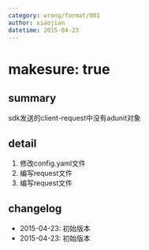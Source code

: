 ```yaml
---
category: wrong/format/001
author: xiaojian
datetime: 2015-04-23
---
```


# makesure: true

## summary

sdk发送的client-request中没有adunit对象

## detail

1. 修改config.yaml文件
2. 编写request文件
3. 编写request文件

## changelog

- 2015-04-23: 初始版本
- 2015-04-23: 初始版本

